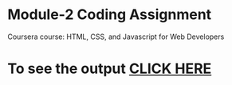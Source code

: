 # Module-2 Coding Assignment

Coursera course: HTML, CSS, and Javascript for Web Developers

# To see the output [CLICK HERE](https://paras-13.github.io/WebDev/Coursera_HTML_CSS_JS/module4/index.html)
